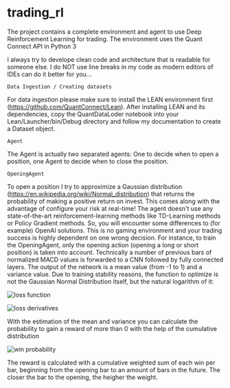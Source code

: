 # trading_rl
The project contains a complete environment and agent to use Deep Reinforcement Learning for trading. The environment uses the Quant Connect API in Python 3

I always try to develope clean code and architecture that is readable for someone else. I do NOT use line breaks in my code as modern editors of IDEs can do it better for you...

`Data Ingestion / Creating datasets`

For data ingestion please make sure to install the LEAN environment first (https://github.com/QuantConnect/Lean). After installing LEAN and its dependencies, copy the QuantDataLoder notebook into your Lean/Launcher/bin/Debug directory and follow my documentation to create a Dataset object. 

`Agent`

The Agent is actually two separated agents: One to decide when to open a position, one Agent to decide when to close the position.

`OpeningAgent`

To open a position I try to approximize a Gaussian distribution (https://en.wikipedia.org/wiki/Normal_distribution) that returns the probability of making a positive return on invest. This comes along with the advantage of configure your risk at real-time! The agent doesn't use any state-of-the-art reinforcement-learning methods like TD-Learning methods or Policy Gradient methods. So, you will encounter some differences to (for example) OpenAI solutions. This is no gaming environment and your trading success is highly dependent on one wrong decision. For instance, to train the OpeningAgent, only the opening action (opening a long or short position) is taken into account.
Technically a number of previous bars of normalized MACD values is forwarded to a CNN followed by fully connected layers. The output of the network is a mean value (from -1 to 1) and a variance value.
Due to training stability reasons, the function to optimize is not the Gaussian Normal Distribution itself, but the natural logarithm of it:

![loss function](https://latex.codecogs.com/svg.latex?L&space;=&space;\frac{r-\mu}{\sigma^2}&space;&plus;&space;\frac{1}{2}\cdot&space;log(2\pi\sigma^2))

![loss derivatives](https://latex.codecogs.com/svg.latex?\frac{\partial&space;L}{\partial&space;\mu}=-\frac{1}{\sigma^2}&space;,&space;\frac{\partial&space;L}{\partial&space;\sigma^2}=\frac{1}{2\sigma^2}-\frac{r-\mu}{\sigma^4})

With the estimation of the mean and variance you can calculate the probability to gain a reward of more than 0 with the help of the cumulative distribution

![win probability](https://latex.codecogs.com/svg.latex?P_{win}&space;=&space;\frac{1}{2}&space;(1&space;&plus;&space;erf(\frac{-\mu}{\sqrt{2\sigma^2}})))

The reward is calculated with a cumulative weighted sum of each win per bar, beginning from the opening bar to an amount of bars in the future. The closer the bar to the opening, the heigher the weight.
